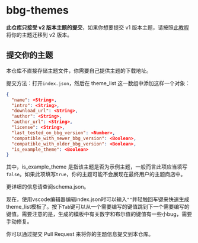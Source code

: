 # bbg-themes

**此仓库只接受 v2 版本主题的提交**，如果你想要提交 v1 版本主题，请按照[此教程](https://bbg.nekomoe.xyz/#/zh-cn/developer-guide/thirdparty_theme)将你的主题迁移到 v2 版本。

## 提交你的主题

本仓库不直接存储主题文件，你需要自己提供主题的下载地址。

提交方法：打开`index.json`，然后在 theme_list 这一数组中添加这样一个对象：

```json
{
  "name": <String>,
  "intro": <String>,
  "download_url": <String>,
  "author": <String>,
  "author_url": <String>,
  "license": <String>,
  "last_tested_on_bbg_version": <Number>,
  "compatible_with_newer_bbg_version": <Boolean>,
  "compatible_with_older_bbg_version": <Boolean>,
  "is_example_theme": <Boolean>
}
```

其中，is_example_theme 是指该主题是否为示例主题，一般而言此项应当填写`false`。如果此项填写`true`，你的主题可能不会展现在最终用户的主题商店中。

更详细的信息请查阅schema.json。

现在，使用vscode编辑器编辑index.json时可以输入`""`并轻触回车键来快速生成theme_list模板了。按下`Tab`键可以从一个需要编写的键值跳到下一个需要编写的键值。需要注意的是，生成的模板中有关数字和布尔值的键值有一些小bug，需要手动修复。

你可以通过提交 Pull Request 来将你的主题信息提交到本仓库。
